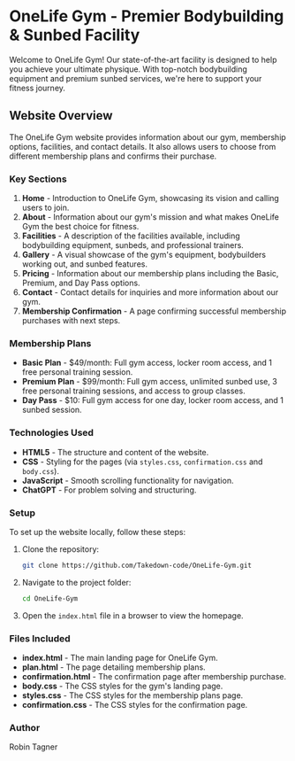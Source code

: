# OneLife Gym - Premier Bodybuilding & Sunbed Facility

Welcome to OneLife Gym! Our state-of-the-art facility is designed to help you achieve your ultimate physique. With top-notch bodybuilding equipment and premium sunbed services, we're here to support your fitness journey.

## Website Overview

The OneLife Gym website provides information about our gym, membership options, facilities, and contact details. It also allows users to choose from different membership plans and confirms their purchase.

### Key Sections

1. **Home** - Introduction to OneLife Gym, showcasing its vision and calling users to join.
2. **About** - Information about our gym's mission and what makes OneLife Gym the best choice for fitness.
3. **Facilities** - A description of the facilities available, including bodybuilding equipment, sunbeds, and professional trainers.
4. **Gallery** - A visual showcase of the gym's equipment, bodybuilders working out, and sunbed features.
5. **Pricing** - Information about our membership plans including the Basic, Premium, and Day Pass options.
6. **Contact** - Contact details for inquiries and more information about our gym.
7. **Membership Confirmation** - A page confirming successful membership purchases with next steps.

### Membership Plans

- **Basic Plan** - $49/month: Full gym access, locker room access, and 1 free personal training session.
- **Premium Plan** - $99/month: Full gym access, unlimited sunbed use, 3 free personal training sessions, and access to group classes.
- **Day Pass** - $10: Full gym access for one day, locker room access, and 1 sunbed session.

### Technologies Used

- **HTML5** - The structure and content of the website.
- **CSS** - Styling for the pages (via `styles.css`, `confirmation.css` and `body.css`).
- **JavaScript** - Smooth scrolling functionality for navigation.
- **ChatGPT** - For problem solving and structuring.

### Setup

To set up the website locally, follow these steps:

1. Clone the repository:
    ```bash
    git clone https://github.com/Takedown-code/OneLife-Gym.git
    ```
   
2. Navigate to the project folder:
    ```bash
    cd OneLife-Gym
    ```

3. Open the `index.html` file in a browser to view the homepage.

### Files Included

- **index.html** - The main landing page for OneLife Gym.
- **plan.html** - The page detailing membership plans.
- **confirmation.html** - The confirmation page after membership purchase.
- **body.css** - The CSS styles for the gym's landing page.
- **styles.css** - The CSS styles for the membership plans page.
- **confirmation.css** - The CSS styles for the confirmation page.

### Author

Robin Tagner